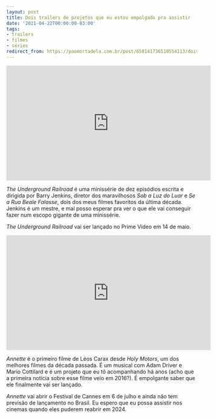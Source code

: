 ```yaml
---
layout: post
title: Dois trailers de projetos que eu estou empolgado pra assistir
date: '2021-04-22T00:00:00-03:00'
tags:
- trailers
- filmes
- séries
redirect_from: https://paomortadela.com.br/post/658141736510554113/dois-trailers-de-projetos-que-eu-estou-empolgado
---
```

<iframe id="youtube_iframe" src="https://www.youtube.com/embed/_Pq5Usc_JDA?feature=oembed&amp;enablejsapi=1&amp;origin=https://safe.txmblr.com&amp;wmode=opaque" allow="accelerometer; autoplay; clipboard-write; encrypted-media; gyroscope; picture-in-picture" allowfullscreen="" width="540" height="303" frameborder="0"></iframe>

_The Underground Railroad_ é uma minissérie de dez episódios escrita e dirigida por Barry Jenkins, diretor dos maravilhosos _Sob a Luz do Luar_ e _Se a Rua Beale Falasse_, dois dos meus filmes favoritos da última década. Jenkins é um mestre, e mal posso esperar pra ver o que ele vai conseguir fazer num escopo gigante de uma minissérie.

_The Underground Railroad_ vai ser lançado no Prime Video em 14 de maio.

<iframe id="youtube_iframe" src="https://www.youtube.com/embed/On4v1gNJkrE?feature=oembed&amp;enablejsapi=1&amp;origin=https://safe.txmblr.com&amp;wmode=opaque" allow="accelerometer; autoplay; clipboard-write; encrypted-media; gyroscope; picture-in-picture" allowfullscreen="" width="540" height="303" frameborder="0"></iframe>

_Annette_ é o primeiro filme de Léos Carax desde _Holy Motors_, um dos melhores filmes da década passada. É um musical com Adam Driver e Mario Cottilard e é um projeto que eu tô acompanhando há anos (acho que a primeira notícia sobre esse filme veio em 2016?). É empolgante saber que ele finalmente vai ser lançado.

_Annette_ vai abrir o Festival de Cannes em 6 de julho e ainda não tem previsão de lançamento no Brasil. Eu espero que eu possa assistir nos cinemas quando eles puderem reabrir em 2024.

